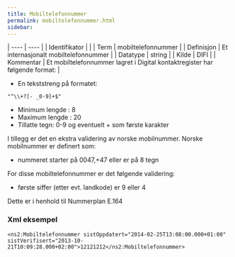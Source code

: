 ```yaml
---
title: Mobiltelefonnummer
permalink: mobiltelefonnummer.html
sidebar:
---
```


| ---- | ---- |
| Identifikator |  |
| Term | mobiltelefonnummer |
| Definisjon | Et internasjonalt mobiltelefonnummer |
| Datatype | string |
| Kilde | DIFI |
| Kommentar | Et mobiltelefonnummer lagret i Digital kontaktregister har følgende format: | 

* En tekststreng på formatet:

```
"^\\+?[- _0-9]+$"
```

* Minimum lengde : 8
* Maximum lengde : 20
* Tillatte tegn: 0-9 og eventuelt + som første karakter

I tillegg er det en ekstra validering av norske mobilnummer. Norske mobilnummer er definert som:

* nummeret starter på 0047,+47 eller er på 8 tegn

For disse mobiltelefonnummer er det følgende validering:
* første siffer (etter evt. landkode) er 9 eller 4

Dette er i henhold til Nummerplan E.164

### Xml eksempel  

```
<ns2:Mobiltelefonnummer sistOppdatert="2014-02-25T13:08:00.000+01:00" sistVerifisert="2013-10-21T10:09:28.000+02:00">12121212</ns2:Mobiltelefonnummer>
```


